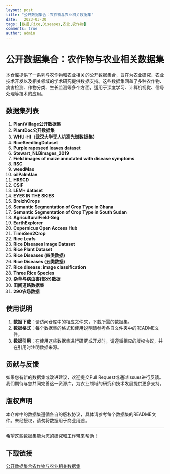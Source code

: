 ```yaml
---
layout: post
title: "公开数据集合：农作物与农业相关数据集"
date:   2023-03-30
tags: [数据,Rice,Diseases,农业,农作物]
comments: true
author: admin
---
```

# 公开数据集合：农作物与农业相关数据集

本仓库提供了一系列与农作物和农业相关的公开数据集合，旨在为农业研究、农业技术开发以及相关领域的学术研究提供数据支持。这些数据集涵盖了多种农作物、病害检测、作物分类、生长监测等多个方面，适用于深度学习、计算机视觉、信号处理等技术的应用。

## 数据集列表

1. **PlantVillage公开数据集**
2. **PlantDoc公开数据集**
3. **WHU-HI（武汉大学无人机高光谱数据集）**
4. **RiceSeedlingDataset**
5. **Purple rapeseed leaves dataset**
6. **Stewart_NLBimages_2019**
7. **Field images of maize annotated with disease symptoms**
8. **RSC**
9. **weedMao**
10. **oilPalmUav**
11. **HRSCD**
12. **CSIF**
13. **LEM+ dataset**
14. **EYES IN THE SKIES**
15. **BreizhCrops**
16. **Semantic Segmentation of Crop Type in Ghana**
17. **Semantic Segmentation of Crop Type in South Sudan**
18. **AgriculturalField-Seg**
19. **EarthExplorer**
20. **Copernicus Open Access Hub**
21. **TimeSen2Crop**
22. **Rice Leafs**
23. **Rice Diseases Image Dataset**
24. **Rice Plant Dataset**
25. **Rice Diseases (四类数据)**
26. **Rice Diseases (五类数据)**
27. **Rice disease: image classification**
28. **Three Rice Species**
29. **杂草与病虫害(部分)数据**
30. **田间道路数据集**
31. **290农场数据**

## 使用说明

1. **数据下载**：请访问仓库中的相应文件夹，下载所需的数据集。
2. **数据格式**：每个数据集的格式和使用说明请参考各自文件夹中的README文件。
3. **数据引用**：在使用这些数据集进行研究或开发时，请遵循相应的版权协议，并在引用时注明数据来源。

## 贡献与反馈

如果您有新的数据集或改进建议，欢迎提交Pull Request或通过Issues进行反馈。我们期待与您共同完善这一资源库，为农业领域的研究和技术发展提供更多支持。

## 版权声明

本仓库中的数据集遵循各自的版权协议，具体请参考每个数据集的README文件。未经授权，请勿将数据用于商业用途。

---

希望这些数据集能为您的研究和工作带来帮助！

## 下载链接

[公开数据集合农作物与农业相关数据集](https://pan.quark.cn/s/9a34368d7291)